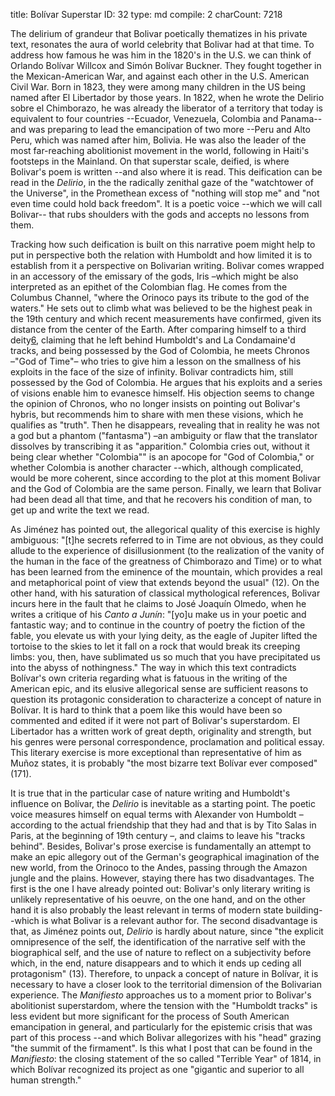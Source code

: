 title:          ​Bolívar Superstar
ID:             32
type:           md
compile:        2
charCount:      7218



The delirium of grandeur that Bolivar poetically thematizes in his private text, resonates the aura of world celebrity that Bolivar had at that time. To address how famous he was him in the 1820's in the U.S. we can think of Orlando Bolívar Willcox and Simón Bolívar Buckner<!-- BY 'George Azcarate'
ON '2021-08-31T16:59:55'
NOTE: 'FYI Harper's ferry, the site of Abolitionist John Brown's slave rebellion was also named after Simon Bolivar. http://www.bolivarwv.org/the-name.html' -->. They fought together in the Mexican-American War, and against each other in the U.S. American Civil War. Born in 1823, they were among many children in the US being named after El Libertador by those years. In 1822, when he wrote the Delirio sobre el Chimborazo, he was already the liberator of a territory that today is equivalent to four countries --Ecuador, Venezuela, Colombia and Panama-- and was preparing to lead the emancipation of two more --Peru and Alto Peru, which was named after him, Bolivia. He was also the leader of the most far-reaching abolitionist movement in the world, following in Haiti's footsteps in the Mainland. On that superstar scale, deified, is where Bolivar's poem is written --and also where it is read. This deification can be read in the _Delirio_, in the the radically zenithal gaze of the "watchtower of the Universe", in the Promethean excess of "nothing will stop me" and "not even time could hold back freedom". It is a poetic voice --which we will call Bolivar-- that rubs shoulders with the gods and accepts no lessons from them.

Tracking how such deification is built on this narrative poem might help to put in perspective both the relation with Humboldt and how limited it is to establish from it a perspective on Bolivarian writing. Bolivar comes wrapped in an accessory of the emissary of the gods, Iris –which might be also interpreted as an epithet of the Colombian flag. He comes from the Columbus Channel, "where the Orinoco pays its tribute to the god of the waters." He sets out to climb what was believed to be the highest peak in the 19th century and which recent measurements have confirmed, given its distance from the center of the Earth. After comparing himself to a third deity[6](#ftn12), claiming that he left behind Humboldt's and La Condamaine'd tracks, and being possessed by the God of Colombia, he meets Chronos –"God of Time"– who tries to give him a lesson on the smallness of his exploits in the face of the size of infinity. Bolivar contradicts him, still possessed by the God of Colombia. He argues that his exploits and a series of visions enable him to evanesce himself. His objection seems to change the opinion of Chronos, who no longer insists on pointing out Bolivar's hybris, but recommends him to share with men these visions, which he qualifies as "truth". Then he disappears, revealing that in reality he was not a god but a phantom ("fantasma") –an ambiguity or flaw that the translator dissolves by transcribing it as "apparition." Colombia cries out, without it being clear whether "Colombia"" is an apocope for "God of Colombia," or whether Colombia is another character --which, although complicated, would be more coherent, since according to the plot at this moment Bolivar and the God of Colombia are the same person. Finally, we learn that Bolivar had been dead all that time, and that he recovers his condition of man, to get up and write the text we read.

As Jiménez has pointed out, the allegorical quality of this exercise is highly ambiguous: "[t]he secrets referred to in Time are not obvious, as they could allude to the experience of disillusionment (to the realization of the vanity of the human in the face of the greatness of Chimborazo and Time) or to what has been learned from the eminence of the mountain, which provides a real and metaphorical point of view that extends beyond the usual" (12). On the other hand, with his saturation of classical mythological references, Bolivar incurs here in the fault that he claims to José Joaquín Olmedo, when he writes a critique of his _Canto a Junín_: "[yo]u make us in your poetic and fantastic way; and to continue in the country of poetry the fiction of the fable, you elevate us with your lying deity, as the eagle of Jupiter lifted the tortoise to the skies to let it fall on a rock that would break its creeping limbs: you, then, have sublimated us so much that you have precipitated us into the abyss of nothingness." The way in which this text contradicts Bolívar's own criteria regarding what is fatuous in the writing of the American epic, and its elusive allegorical sense are sufficient reasons to question its protagonic consideration to characterize a concept of nature in Bolívar. It is hard to think that a poem like this would have been so commented and edited if it were not part of Bolivar's superstardom. El Libertador has a written work of great depth, originality and strength, but his genres were personal correspondence, proclamation and political essay. This literary exercise is more exceptional than representative of him as Muñoz states, it is probably "the most bizarre text Bolívar ever composed" (171).

It is true that in the particular case of nature writing and Humboldt's influence on Bolívar, the _Delirio_ is inevitable as a starting point. The poetic voice measures himself on equal terms with Alexander von Humboldt –according to the actual friendship that they had and that is by Tito Salas in Paris, at the beginning of 19th century –, and claims to leave his "tracks behind". Besides, Bolivar's prose exercise is fundamentally an attempt to make an epic allegory out of the German's geographical imagination of the new world, from the Orinoco to the Andes, passing through the Amazon jungle and the plains. However, staying there has two disadvantages. The first is the one I have already pointed out: Bolivar's only literary writing is unlikely representative of his oeuvre, on the one hand, and on the other hand it is also probably the least relevant in terms of modern state building--which is what Bolivar is a relevant author for. The second disadvantage is that, as Jiménez points out, _Delirio_ is hardly about nature, since "the explicit omnipresence of the self, the identification of the narrative self with the biographical self, and the use of nature to reflect on a subjectivity before which, in the end, nature disappears and to which it ends up ceding all protagonism" (13). Therefore, to unpack a concept of nature in Bolívar, it is necessary to have a closer look to the territorial dimension of the Bolivarian experience. The _Manifiesto_ approaches us to a moment prior to Bolivar's abolitionist superstardom, where the tension with the "Humboldt tracks" is less evident but more significant for the process of South American emancipation in general, and particularly for the epistemic crisis that was part of this process --and which Bolivar allegorizes with his "head" grazing "the summit of the firmament". Is this what I post that can be found in the _Manifiesto_: the closing statement of the so called "Terrible Year" of 1814, in which Bolívar recognized its project as one "gigantic and superior to all human strength."

